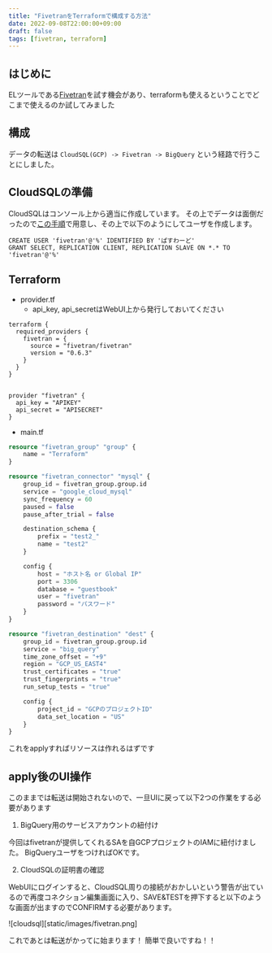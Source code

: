 ```yaml
---
title: "FivetranをTerraformで構成する方法"
date: 2022-09-08T22:00:00+09:00
draft: false
tags: [fivetran, terraform]
---
```


## はじめに
ELツールである[Fivetran](https://www.fivetran.com/)を試す機会があり、terraformも使えるということでどこまで使えるのか試してみました

## 構成

データの転送は `CloudSQL(GCP) -> Fivetran -> BigQuery` という経路で行うことにしました。

## CloudSQLの準備
CloudSQLはコンソール上から適当に作成しています。
その上でデータは面倒だったので[この手順](https://cloud.google.com/sql/docs/mysql/connect-instance-cloud-shell?hl=ja)で用意し、その上で以下のようにしてユーザを作成します。

```
CREATE USER 'fivetran'@'%' IDENTIFIED BY 'ぱすわーど'
GRANT SELECT, REPLICATION CLIENT, REPLICATION SLAVE ON *.* TO 'fivetran'@'%'
```

## Terraform

- provider.tf
  - api_key, api_secretはWebUI上から発行しておいてください
```
terraform {
  required_providers {
    fivetran = {
      source = "fivetran/fivetran"
      version = "0.6.3"
    }
  }
}


provider "fivetran" {
  api_key = "APIKEY"
  api_secret = "APISECRET"
}
```

- main.tf
```terraform
resource "fivetran_group" "group" {
    name = "Terraform"
}

resource "fivetran_connector" "mysql" {
    group_id = fivetran_group.group.id
    service = "google_cloud_mysql"
    sync_frequency = 60
    paused = false
    pause_after_trial = false

    destination_schema {
        prefix = "test2_"
        name = "test2"
    }

    config {
        host = "ホスト名 or Global IP"
        port = 3306
        database = "guestbook"
        user = "fivetran"
        password = "パスワード"
    }
}

resource "fivetran_destination" "dest" {
    group_id = fivetran_group.group.id
    service = "big_query"
    time_zone_offset = "+9"
    region = "GCP_US_EAST4"
    trust_certificates = "true"
    trust_fingerprints = "true"
    run_setup_tests = "true"

    config {
        project_id = "GCPのプロジェクトID"
        data_set_location = "US"
    }
}
```

これをapplyすればリソースは作れるはずです

## apply後のUI操作
このままでは転送は開始されないので、一旦UIに戻って以下2つの作業をする必要があります

1. BigQuery用のサービスアカウントの紐付け

今回はfivetranが提供してくれるSAを自GCPプロジェクトのIAMに紐付けました。
BigQueryユーザをつければOKです。

2. CloudSQLの証明書の確認

WebUIにログインすると、CloudSQL周りの接続がおかしいという警告が出ているので再度コネクション編集画面に入り、SAVE&TESTを押下すると以下のような画面が出ますのでCONFIRMする必要があります。

![cloudsql][static/images/fivetran.png]


これであとは転送がかってに始まります！
簡単で良いですね！！
